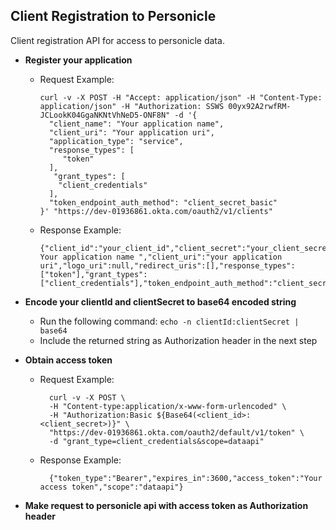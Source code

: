 ## Client Registration to Personicle

Client registration API for access to personicle data.

- **Register your application**

  - Request Example: 
      ``` 
      curl -v -X POST -H "Accept: application/json" -H "Content-Type: application/json" -H "Authorization: SSWS 00yx92A2rwfRM-JCLookK04GgaNKNtVhNeD5-ONF8N" -d '{
        "client_name": "Your application name",
        "client_uri": "Your application uri",
        "application_type": "service",
        "response_types": [
           "token"
        ],
         "grant_types": [
          "client_credentials"
        ],
        "token_endpoint_auth_method": "client_secret_basic"
      }' "https://dev-01936861.okta.com/oauth2/v1/clients"
      ```

  - Response Example: 
      ``` 
      {"client_id":"your_client_id","client_secret":"your_client_secret","client_id_issued_at":1647470465,"client_secret_expires_at":0,"client_name":" Your application name ","client_uri":"your application uri","logo_uri":null,"redirect_uris":[],"response_types":["token"],"grant_types":["client_credentials"],"token_endpoint_auth_method":"client_secret_basic","application_type":"service"}
      ```
- **Encode your clientId and clientSecret to base64 encoded string**
   - Run the following command:
   ``` echo -n clientId:clientSecret | base64 ```
   - Include the returned string as Authorization header in the next step
   
- **Obtain access token**
    - Request Example:
      ```
        curl -v -X POST \
        -H "Content-type:application/x-www-form-urlencoded" \
        -H "Authorization:Basic ${Base64(<client_id>:<client_secret>)}" \
        "https://dev-01936861.okta.com/oauth2/default/v1/token" \
        -d "grant_type=client_credentials&scope=dataapi"
      ```
    - Response Example:
      ```
        {"token_type":"Bearer","expires_in":3600,"access_token":"Your access token","scope":"dataapi"}
      ```
- **Make request to personicle api with access token as Authorization header**
